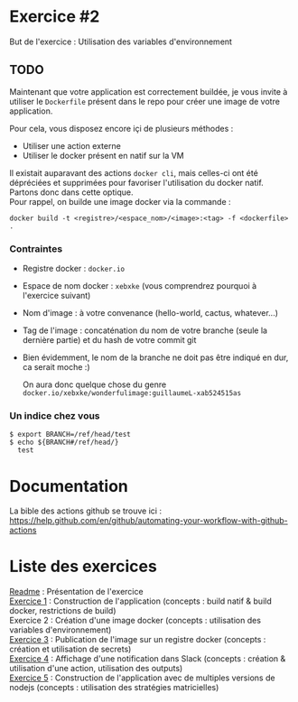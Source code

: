 # Exercice #2

But de l'exercice : Utilisation des variables d'environnement

## TODO
Maintenant que votre application est correctement buildée, je vous invite à utiliser le `Dockerfile` présent dans le repo pour créer une image de votre application.

Pour cela, vous disposez encore içi de plusieurs méthodes : 
- Utiliser une action externe
- Utiliser le docker présent en natif sur la VM

Il existait auparavant des actions `docker cli`, mais celles-ci ont été dépréciées et supprimées pour favoriser l'utilisation du docker natif.  
Partons donc dans cette optique.  
Pour rappel, on builde une image docker via la commande : 
```
docker build -t <registre>/<espace_nom>/<image>:<tag> -f <dockerfile> .
```

### Contraintes 
- Registre docker : `docker.io`
- Espace de nom docker : `xebxke` (vous comprendrez pourquoi à l'exercice suivant)
- Nom d'image : à votre convenance (hello-world, cactus, whatever...)  
- Tag de l'image : concaténation du nom de votre branche (seule la dernière partie) et du hash de votre commit git
- Bien évidemment, le nom de la branche ne doit pas être indiqué en dur, ca serait moche :)
  
  On aura donc quelque chose du genre `docker.io/xebxke/wonderfulimage:guillaumeL-xab524515as`  

### Un indice chez vous
```
$ export BRANCH=/ref/head/test
$ echo ${BRANCH#/ref/head/}
  test
```

# Documentation
La bible des actions github se trouve ici : https://help.github.com/en/github/automating-your-workflow-with-github-actions

# Liste des exercices
[Readme](./README.md) : Présentation de l'exercice  
[Exercice 1](./ex01.md) : Construction de l'application (concepts : build natif & build docker, restrictions de build)  
Exercice 2 : Création d'une image docker (concepts : utilisation des variables d'environnement)  
[Exercice 3](./ex03.md) : Publication de l'image sur un registre docker (concepts : création et utilisation de secrets)  
[Exercice 4](./ex04.md) : Affichage d'une notification dans Slack (concepts : création & utilisation d'une action, utilisation des outputs)  
[Exercice 5](./ex05.md) : Construction de l'application avec de multiples versions de nodejs (concepts : utilisation des stratégies matricielles)  

